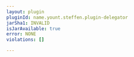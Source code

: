 ```yaml
---
layout: plugin
pluginId: name.yount.steffen.plugin-delegator
jarSha1: INVALID
isJarAvailable: true
error: NONE
violations: []

---
```

